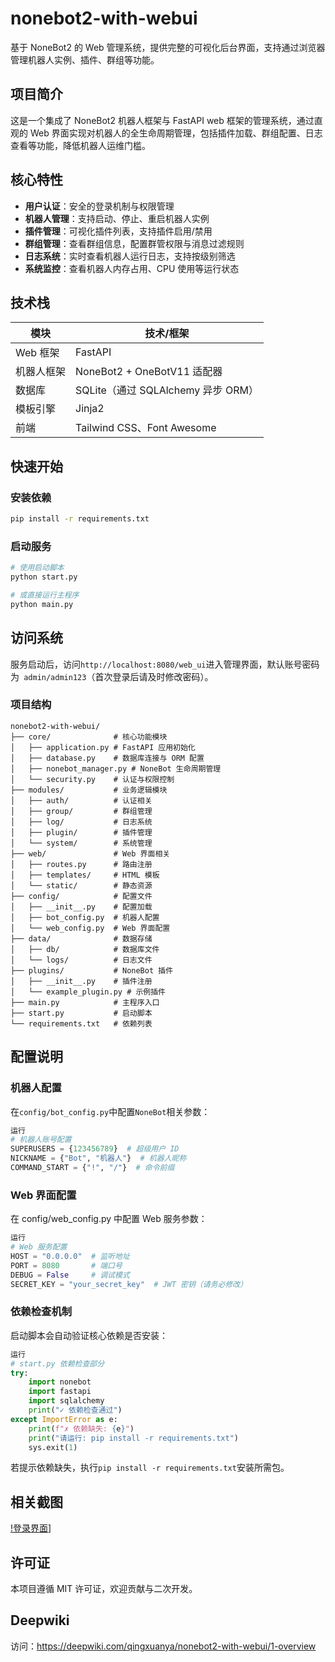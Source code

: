 # nonebot2-with-webui

基于 NoneBot2 的 Web 管理系统，提供完整的可视化后台界面，支持通过浏览器管理机器人实例、插件、群组等功能。

## 项目简介

这是一个集成了 NoneBot2 机器人框架与 FastAPI web 框架的管理系统，通过直观的 Web 界面实现对机器人的全生命周期管理，包括插件加载、群组配置、日志查看等功能，降低机器人运维门槛。

## 核心特性

- **用户认证**：安全的登录机制与权限管理
- **机器人管理**：支持启动、停止、重启机器人实例
- **插件管理**：可视化插件列表，支持插件启用/禁用
- **群组管理**：查看群组信息，配置群管权限与消息过滤规则
- **日志系统**：实时查看机器人运行日志，支持按级别筛选
- **系统监控**：查看机器人内存占用、CPU 使用等运行状态

## 技术栈

| 模块       | 技术/框架                |
|------------|-------------------------|
| Web 框架   | FastAPI                 |
| 机器人框架 | NoneBot2 + OneBotV11 适配器 |
| 数据库     | SQLite（通过 SQLAlchemy 异步 ORM） |
| 模板引擎   | Jinja2                  |
| 前端       | Tailwind CSS、Font Awesome |
## 快速开始
### 安装依赖
```bash
pip install -r requirements.txt
```
### 启动服务
```bash
# 使用启动脚本
python start.py

# 或直接运行主程序
python main.py
```
## 访问系统
服务启动后，访问``` http://localhost:8080/web_ui ```进入管理界面，默认账号密码为``` admin/admin123```（首次登录后请及时修改密码）。
### 项目结构
```plaintext
nonebot2-with-webui/
├── core/              # 核心功能模块
│   ├── application.py # FastAPI 应用初始化
│   ├── database.py    # 数据库连接与 ORM 配置
│   ├── nonebot_manager.py # NoneBot 生命周期管理
│   └── security.py    # 认证与权限控制
├── modules/           # 业务逻辑模块
│   ├── auth/          # 认证相关
│   ├── group/         # 群组管理
│   ├── log/           # 日志系统
│   ├── plugin/        # 插件管理
│   └── system/        # 系统管理
├── web/               # Web 界面相关
│   ├── routes.py      # 路由注册
│   ├── templates/     # HTML 模板
│   └── static/        # 静态资源
├── config/            # 配置文件
│   ├── __init__.py    # 配置加载
│   ├── bot_config.py  # 机器人配置
│   └── web_config.py  # Web 界面配置
├── data/              # 数据存储
│   ├── db/            # 数据库文件
│   └── logs/          # 日志文件
├── plugins/           # NoneBot 插件
│   ├── __init__.py    # 插件注册
│   └── example_plugin.py # 示例插件
├── main.py            # 主程序入口
├── start.py           # 启动脚本
└── requirements.txt   # 依赖列表
```
## 配置说明
### 机器人配置
在``` config/bot_config.py ```中配置``` NoneBot ```相关参数：
```python
运行
# 机器人账号配置
SUPERUSERS = {123456789}  # 超级用户 ID
NICKNAME = {"Bot", "机器人"}  # 机器人昵称
COMMAND_START = {"!", "/"}  # 命令前缀
``` 
### Web 界面配置
在 config/web_config.py 中配置 Web 服务参数：

```python
运行
# Web 服务配置
HOST = "0.0.0.0"  # 监听地址
PORT = 8080       # 端口号
DEBUG = False     # 调试模式
SECRET_KEY = "your_secret_key"  # JWT 密钥（请务必修改）
```
### 依赖检查机制
启动脚本会自动验证核心依赖是否安装：

```python
运行
# start.py 依赖检查部分
try:
    import nonebot
    import fastapi
    import sqlalchemy
    print("✓ 依赖检查通过")
except ImportError as e:
    print(f"✗ 依赖缺失: {e}")
    print("请运行: pip install -r requirements.txt")
    sys.exit(1)
```
若提示依赖缺失，执行``` pip install -r requirements.txt ```安装所需包。

## 相关截图 
[!登录界面](https://github.com/qingxuanya/nonebot2-with-webui/raw/main/config/1.jpeg)]

## 许可证
本项目遵循 MIT 许可证，欢迎贡献与二次开发。

## Deepwiki
访问：<https://deepwiki.com/qingxuanya/nonebot2-with-webui/1-overview>
